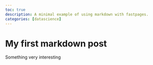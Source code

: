 ```yaml
---
toc: true
description: A minimal example of using markdown with fastpages.
categories: [datascience]
---
```

# My first markdown post

Something very interesting

